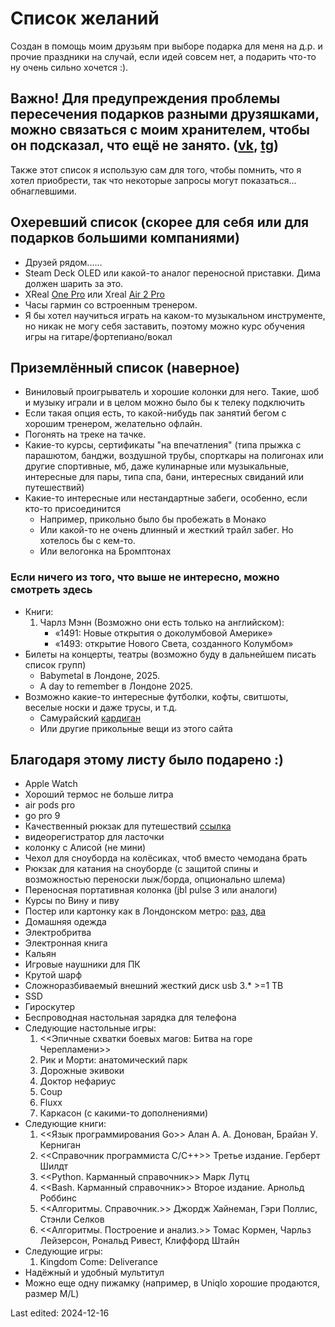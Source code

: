# Список желаний

Создан в помощь моим друзьям при выборе подарка для меня на д.р. и прочие праздники на случай, если идей совсем нет, а подарить что-то ну очень сильно хочется :). 
## Важно! Для предупреждения проблемы пересечения подарков разными друзяшками, можно связаться с моим хранителем, чтобы он подсказал, что ещё не занято. ([vk](https://vk.com/id18105291), [tg](https://t.me/vakhitovaregina))
Также этот список я использую сам для того, чтобы помнить, что я хотел приобрести, так что некоторые запросы могут показаться... обнаглевшими.

## Охеревший список (скорее для себя или для подарков большими компаниями)
* Друзей рядом......
* Steam Deck OLED или какой-то аналог переносной приставки. Дима должен шарить за это.
* XReal [One Pro](https://www.xreal.com/us/one-pro/) или Xreal [Air 2 Pro](https://www.xreal.com/us/air2)
* Часы гармин со встроенным тренером.
* Я бы хотел научиться играть на каком-то музыкальном инструменте, но никак не могу себя заставить, поэтому можно курс обучения игры на гитаре/фортепиано/вокал

## Приземлённый список (наверное)
* Виниловый проигрыватель и хорошие колонки для него. Такие, шоб и музыку играли и в целом можно было бы к телеку подключить
* Если такая опция есть, то какой-нибудь пак занятий бегом с хорошим тренером, желательно офлайн.
* Погонять на треке на тачке.
* Какие-то курсы, сертификаты "на впечатления" (типа прыжка с парашютом, банджи, воздушной трубы, спорткары на полигонах или другие спортивные, мб, даже кулинарные или музыкальные, интересные для пары, типа спа, бани, интересных свиданий или путешествий)
* Какие-то интересные или нестандартные забеги, особенно, если кто-то присоединится
    * Например, прикольно было бы пробежать в Монако
    * Или какой-то не очень длинный и жесткий трайл забег. Но хотелось бы с кем-то.
    * Или велогонка на Бромптонах

### Если ничего из того, что выше не интересно, можно смотреть здесь
* Книги: 
    1. Чарлз Мэнн (Возможно они есть только на английском):
        * «1491: Новые открытия о доколумбовой Америке»
        * «1493: открытие Нового Света, созданного Колумбом»
* Билеты на концерты, театры (возможно буду в дальнейшем писать список групп)
    *  Babymetal в Лондоне, 2025.
    *  A day to remember в Лондоне 2025.
* Возможно какие-то интересные футболки, кофты, свитшоты, веселые носки и даже трусы, и т.д.
    * Самурайский [кардиган](https://www.tokyo-tiger.com/products/tokyo-tiger-crane-and-ninja-japanese-kimono-cardigan?sku=18067633426216937151472860)
    * Или другие прикольные вещи из этого сайта

## Благодаря этому листу было подарено :)

* Apple Watch
* Хороший термос не больше литра
* air pods pro
* go pro 9
* Качественный рюкзак для путешествий [ссылка](https://shop.tropicfeel.com/products/hive-ultimate-pack)
* видеорегистратор для ласточки
* колонку с Алисой (не мини)
* Чехол для сноуборда на колёсиках, чтоб вместо чемодана брать
* Рюкзак для катания на сноуборде (с защитой спины и возможностью переноски лыж/борда, опционально шлема)
* Переносная портативная колонка (jbl pulse 3 или аналоги)
* Курсы по Вину и пиву
* Постер или картонку как в Лондонском метро: [раз](https://freight.cargo.site/w/1500/q/75/i/5cc4c6c2ac59abc26775b33fb6bb0b3ffba95878b48bd5619e6490735926dd36/Be-Patient.jpg), [два](https://freight.cargo.site/w/2400/q/94/i/c625e9a9c0cb70e0f9c3155b464a325a7b1bd800a2938490196e30811ff2d2f6/Offer-Your-Seat.jpg)
* Домашняя одежда
* Электробритва
* Электронная книга
* Кальян
* Игровые наушники для ПК
* Крутой шарф
* Сложноразбиваемый внешний жесткий диск usb 3.* >=1 TB
* SSD
* Гироскутер
* Беспроводная настольная зарядка для телефона
* Следующие настольные игры: 
    1. <<Эпичные схватки боевых магов: Битва на горе Черепламени>>
    2. Рик и Морти: анатомический парк
    3. Дорожные экивоки
    4. Доктор нефариус
    5. Coup
    6. Fluxx
    7. Каркасон (с какими-то дополнениями)
* Следующие книги: 
    1. <<Язык программирования Go>> Алан А. А. Донован, Брайан У. Керниган
    2. <<Справочник программиста C/C++>> Третье издание. Герберт Шилдт
    3. <<Python. Карманный справочник>> Марк Лутц
    4. <<Bash. Карманный справочник>> Второе издание. Арнольд Роббинс
    5. <<Алгоритмы. Справочник.>> Джордж Хайнеман, Гэри Поллис, Стэнли Селков
    6. <<Алгоритмы. Построение и анализ.>> Томас Кормен, Чарльз Лейзерсон, Рональд Ривест, Клиффорд Штайн
* Следующие игры:
    1. Kingdom Come: Deliverance
* Надёжный и удобный мультитул
* Можно еще одну пижамку (например, в Uniqlo хорошие продаются, размер M/L)


Last edited: 2024-12-16
